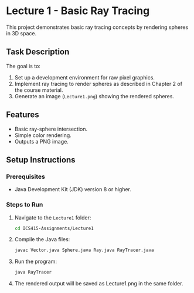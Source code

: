 # Lecture 1 - Basic Ray Tracing

This project demonstrates basic ray tracing concepts by rendering spheres in 3D space.

## Task Description

The goal is to:

1. Set up a development environment for raw pixel graphics.
2. Implement ray tracing to render spheres as described in Chapter 2 of the course material.
3. Generate an image (`Lecture1.png`) showing the rendered spheres.

## Features

- Basic ray-sphere intersection.
- Simple color rendering.
- Outputs a PNG image.

## Setup Instructions

### Prerequisites

- Java Development Kit (JDK) version 8 or higher.

### Steps to Run

1. Navigate to the `Lecture1` folder:
   ```bash
   cd ICS415-Assignments/Lecture1
   ```
2. Compile the Java files:

   ```bash
   javac Vector.java Sphere.java Ray.java RayTracer.java
   ```

3. Run the program:

   ```bash
   java RayTracer
   ```

4. The rendered output will be saved as Lecture1.png in the same folder.
